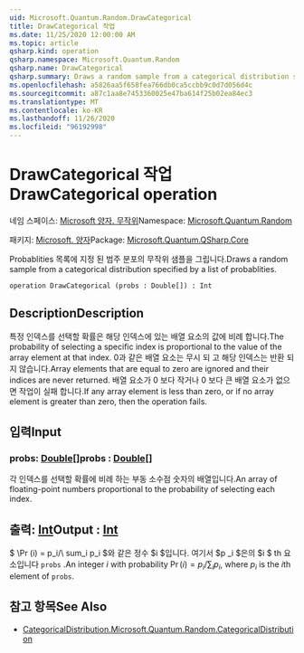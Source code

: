 ```yaml
---
uid: Microsoft.Quantum.Random.DrawCategorical
title: DrawCategorical 작업
ms.date: 11/25/2020 12:00:00 AM
ms.topic: article
qsharp.kind: operation
qsharp.namespace: Microsoft.Quantum.Random
qsharp.name: DrawCategorical
qsharp.summary: Draws a random sample from a categorical distribution specified by a list of probablities.
ms.openlocfilehash: a5826aa5f658fea766db0ca5ccbb9c0d7d056d4c
ms.sourcegitcommit: a87c1aa8e7453360025e47ba614f25b02ea84ec3
ms.translationtype: MT
ms.contentlocale: ko-KR
ms.lasthandoff: 11/26/2020
ms.locfileid: "96192998"
---
```

# <a name="drawcategorical-operation"></a><span data-ttu-id="eaad8-102">DrawCategorical 작업</span><span class="sxs-lookup"><span data-stu-id="eaad8-102">DrawCategorical operation</span></span>

<span data-ttu-id="eaad8-103">네임 스페이스: [Microsoft 양자. 무작위](xref:Microsoft.Quantum.Random)</span><span class="sxs-lookup"><span data-stu-id="eaad8-103">Namespace: [Microsoft.Quantum.Random](xref:Microsoft.Quantum.Random)</span></span>

<span data-ttu-id="eaad8-104">패키지: [Microsoft. 양자](https://nuget.org/packages/Microsoft.Quantum.QSharp.Core)</span><span class="sxs-lookup"><span data-stu-id="eaad8-104">Package: [Microsoft.Quantum.QSharp.Core](https://nuget.org/packages/Microsoft.Quantum.QSharp.Core)</span></span>


<span data-ttu-id="eaad8-105">Probablities 목록에 지정 된 범주 분포의 무작위 샘플을 그립니다.</span><span class="sxs-lookup"><span data-stu-id="eaad8-105">Draws a random sample from a categorical distribution specified by a list of probablities.</span></span>

```qsharp
operation DrawCategorical (probs : Double[]) : Int
```


## <a name="description"></a><span data-ttu-id="eaad8-106">Description</span><span class="sxs-lookup"><span data-stu-id="eaad8-106">Description</span></span>

<span data-ttu-id="eaad8-107">특정 인덱스를 선택할 확률은 해당 인덱스에 있는 배열 요소의 값에 비례 합니다.</span><span class="sxs-lookup"><span data-stu-id="eaad8-107">The probability of selecting a specific index is proportional to the value of the array element at that index.</span></span>
<span data-ttu-id="eaad8-108">0과 같은 배열 요소는 무시 되 고 해당 인덱스는 반환 되지 않습니다.</span><span class="sxs-lookup"><span data-stu-id="eaad8-108">Array elements that are equal to zero are ignored and their indices are never returned.</span></span> <span data-ttu-id="eaad8-109">배열 요소가 0 보다 작거나 0 보다 큰 배열 요소가 없으면 작업이 실패 합니다.</span><span class="sxs-lookup"><span data-stu-id="eaad8-109">If any array element is less than zero, or if no array element is greater than zero, then the operation fails.</span></span>

## <a name="input"></a><span data-ttu-id="eaad8-110">입력</span><span class="sxs-lookup"><span data-stu-id="eaad8-110">Input</span></span>

### <a name="probs--double"></a><span data-ttu-id="eaad8-111">probs: [Double](xref:microsoft.quantum.lang-ref.double)[]</span><span class="sxs-lookup"><span data-stu-id="eaad8-111">probs : [Double](xref:microsoft.quantum.lang-ref.double)[]</span></span>

<span data-ttu-id="eaad8-112">각 인덱스를 선택할 확률에 비례 하는 부동 소수점 숫자의 배열입니다.</span><span class="sxs-lookup"><span data-stu-id="eaad8-112">An array of floating-point numbers proportional to the probability of selecting each index.</span></span>



## <a name="output--int"></a><span data-ttu-id="eaad8-113">출력: [Int](xref:microsoft.quantum.lang-ref.int)</span><span class="sxs-lookup"><span data-stu-id="eaad8-113">Output : [Int](xref:microsoft.quantum.lang-ref.int)</span></span>

<span data-ttu-id="eaad8-114">$ \Pr (i) = p_i/\ sum_i p_i $와 같은 정수 $i $입니다. 여기서 $p _i $은의 $i $ th 요소입니다 `probs` .</span><span class="sxs-lookup"><span data-stu-id="eaad8-114">An integer $i$ with probability $\Pr(i) = p_i / \sum_i p_i$, where $p_i$ is the $i$th element of `probs`.</span></span>

## <a name="see-also"></a><span data-ttu-id="eaad8-115">참고 항목</span><span class="sxs-lookup"><span data-stu-id="eaad8-115">See Also</span></span>

- [<span data-ttu-id="eaad8-116">CategoricalDistribution.</span><span class="sxs-lookup"><span data-stu-id="eaad8-116">Microsoft.Quantum.Random.CategoricalDistribution</span></span>](xref:Microsoft.Quantum.Random.CategoricalDistribution)